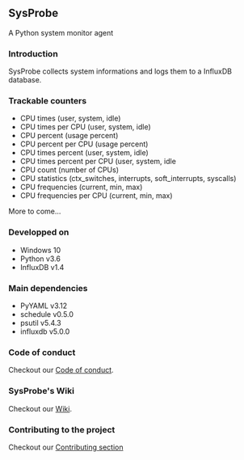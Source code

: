 ## SysProbe

A Python system monitor agent

### Introduction

SysProbe collects system informations and logs them to a InfluxDB database.

### Trackable counters

- CPU times (user, system, idle)
- CPU times per CPU (user, system, idle)
- CPU percent (usage percent)
- CPU percent per CPU (usage percent)
- CPU times percent (user, system, idle)
- CPU times percent per CPU (user, system, idle
- CPU count (number of CPUs)
- CPU statistics (ctx_switches, interrupts, soft_interrupts, syscalls)
- CPU frequencies (current, min, max)
- CPU frequencies per CPU (current, min, max)

More to come...

### Developped on

- Windows 10
- Python v3.6
- InfluxDB v1.4

### Main dependencies

- PyYAML v3.12
- schedule v0.5.0
- psutil v5.4.3
- influxdb v5.0.0
    
### Code of conduct

Checkout our [Code of conduct](CODE_OF_CONDUCT.md).

### SysProbe's Wiki

Checkout our [Wiki](https://github.com/thierrydecker/sysprobe/wiki).

### Contributing to the project

Checkout our [Contributing section](CONTRIBUTING)